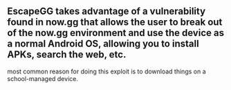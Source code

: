 ## EscapeGG takes advantage of a vulnerability found in now.gg that allows the user to break out of the now.gg environment and use the device as a normal Android OS, allowing you to install APKs, search the web, etc.

most common reason for doing this exploit is to download things on a school-managed device.
